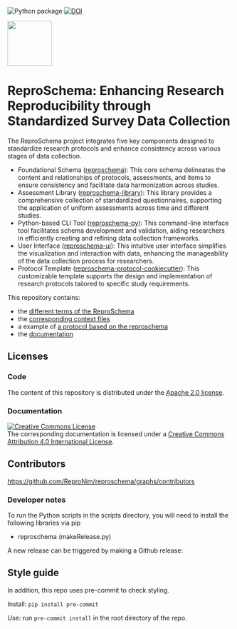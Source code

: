 ![Python package](https://github.com/ReproNim/reproschema/workflows/Python%20package/badge.svg)
[![DOI](https://zenodo.org/badge/DOI/10.5281/zenodo.4064940.svg)](https://doi.org/10.5281/zenodo.4064940)

<img src="docs/img/reproschema_logo.png" width="100px" />

# ReproSchema: Enhancing Research Reproducibility through Standardized Survey Data Collection

The ReproSchema project integrates five key components designed to standardize research protocols and enhance consistency across various stages of data collection.
- Foundational Schema ([reproschema](https://github.com/ReproNim/reproschema)): This core schema delineates the content and relationships of protocols, assessments, and items to ensure consistency and facilitate data harmonization across studies.
- Assessment Library ([reproschema-library](https://github.com/ReproNim/reproschema-library)): This library provides a comprehensive collection of standardized questionnaires, supporting the application of uniform assessments across time and different studies.
- Python-based CLI Tool ([reproschema-py](https://github.com/ReproNim/reproschema-py)): This command-line interface tool facilitates schema development and validation, aiding researchers in efficiently creating and refining data collection frameworks.
- User Interface ([reproschema-ui](https://github.com/ReproNim/reproschema-ui)): This intuitive user interface simplifies the visualization and interaction with data, enhancing the manageability of the data collection process for researchers.
- Protocol Template ([reproschema-protocol-cookiecutter](https://github.com/ReproNim/reproschema-protocol-cookiecutter)): This customizable template supports the design and implementation of research protocols tailored to specific study requirements.

This repository contains:

- the [different terms of the ReproSchema](./terms)
- the [corresponding context files](./contexts)
- a example of [a protocol based on the reproschema](./examples)
- the [documentation](./docs)


## Licenses

### Code

The content of this repository is distributed under the [Apache 2.0 license](./LICENSE).

### Documentation

<a rel="license" href="http://creativecommons.org/licenses/by/4.0/"><img alt="Creative Commons License" style="border-width:0" src="https://i.creativecommons.org/l/by/4.0/88x31.png" /></a><br />The corresponding documentation is licensed under a <a rel="license" href="http://creativecommons.org/licenses/by/4.0/">Creative Commons Attribution 4.0 International License</a>.

## Contributors

https://github.com/ReproNim/reproschema/graphs/contributors

### Developer notes

To run the Python scripts in the scripts directory,
you will need to install the following libraries via pip

- reproschema (makeRelease.py)

A new release can be triggered by making a Github release:

## Style guide

In addition, this repo uses pre-commit to check styling.

Install: `pip install pre-commit`

Use: run `pre-commit install` in the root directory of the repo.
